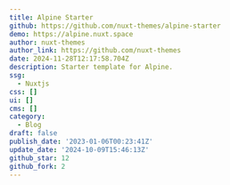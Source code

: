 ```yaml
---
title: Alpine Starter
github: https://github.com/nuxt-themes/alpine-starter
demo: https://alpine.nuxt.space
author: nuxt-themes
author_link: https://github.com/nuxt-themes
date: 2024-11-28T12:17:58.704Z
description: Starter template for Alpine.
ssg:
  - Nuxtjs
css: []
ui: []
cms: []
category:
  - Blog
draft: false
publish_date: '2023-01-06T00:23:41Z'
update_date: '2024-10-09T15:46:13Z'
github_star: 12
github_fork: 2
---
```

